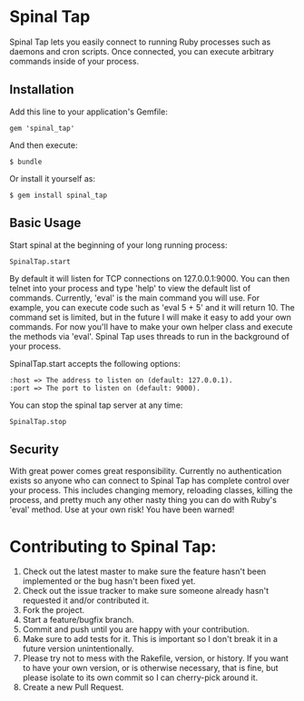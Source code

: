 # Spinal Tap

Spinal Tap lets you easily connect to running Ruby processes such as daemons and cron scripts.
Once connected, you can execute arbitrary commands inside of your process.

## Installation

Add this line to your application's Gemfile:

    gem 'spinal_tap'

And then execute:

    $ bundle

Or install it yourself as:

    $ gem install spinal_tap

## Basic Usage

Start spinal at the beginning of your long running process:

    SpinalTap.start

By default it will listen for TCP connections on 127.0.0.1:9000.
You can then telnet into your process and type 'help' to view the default list of commands.
Currently, 'eval' is the main command you will use.
For example, you can execute code such as 'eval 5 + 5' and it will return 10.
The command set is limited, but in the future I will make it easy to add your own commands.
For now you'll have to make your own helper class and execute the methods via 'eval'.
Spinal Tap uses threads to run in the background of your process.

SpinalTap.start accepts the following options:

    :host => The address to listen on (default: 127.0.0.1).
    :port => The port to listen on (default: 9000).

You can stop the spinal tap server at any time:

    SpinalTap.stop

## Security

With great power comes great responsibility.
Currently no authentication exists so anyone who can connect to Spinal Tap has complete control over your process.
This includes changing memory, reloading classes, killing the process, and pretty much any other nasty thing you can do with Ruby's 'eval' method.
Use at your own risk!  You have been warned!

# Contributing to Spinal Tap:

1. Check out the latest master to make sure the feature hasn't been implemented or the bug hasn't been fixed yet.
2. Check out the issue tracker to make sure someone already hasn't requested it and/or contributed it.
3. Fork the project.
4. Start a feature/bugfix branch.
5. Commit and push until you are happy with your contribution.
6. Make sure to add tests for it. This is important so I don't break it in a future version unintentionally.
7. Please try not to mess with the Rakefile, version, or history. If you want to have your own version, or is otherwise necessary, that is fine, but please isolate to its own commit so I can cherry-pick around it.
8. Create a new Pull Request.
